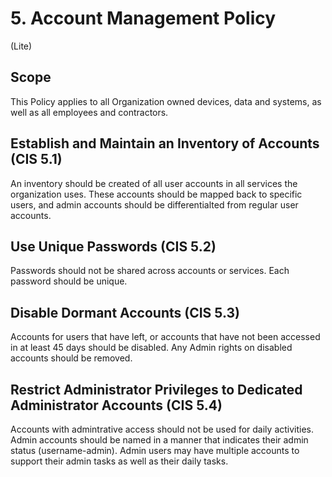 # 5. Account Management Policy
(Lite)
## Scope
This Policy applies to all Organization owned devices, data and systems, as well as all employees and contractors.

## Establish and Maintain an Inventory of Accounts (CIS 5.1)
An inventory should be created of all user accounts in all services the organization uses. These accounts should be mapped back to specific users, and admin accounts should be differentialted from regular user accounts.

## Use Unique Passwords (CIS 5.2)
Passwords should not be shared across accounts or services. Each password should be unique.

## Disable Dormant Accounts (CIS 5.3)
Accounts for users that have left, or accounts that have not been accessed in at least 45 days should be disabled. Any Admin rights on disabled accounts should be removed.

## Restrict Administrator Privileges to Dedicated Administrator Accounts (CIS 5.4)
Accounts with admintrative access should not be used for daily activities. Admin accounts should be named in a manner that indicates their admin status (username-admin). Admin users may have multiple accounts to support their admin tasks as well as their daily tasks.
